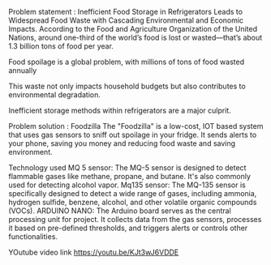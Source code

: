 Problem statement : Inefficient Food Storage in Refrigerators Leads to Widespread Food Waste with Cascading Environmental and Economic Impacts.
According to the Food and Agriculture Organization of the United Nations, around one-third of the world’s food is lost or wasted—that’s about 1.3 billion tons of food per year.

Food spoilage is a global problem, with millions of tons of food wasted annually

This waste not only impacts household budgets but also contributes to environmental degradation.

Inefficient storage methods within refrigerators are a major culprit.

Problem solution : Foodzilla
The "Foodzilla" is a low-cost, IOT based system that uses gas sensors to sniff out spoilage in your fridge. It sends alerts to your phone, saving you money and reducing food waste and saving environment.

Technology used
MQ 5 sensor: The MQ-5 sensor is designed to detect flammable gases like methane, propane, and butane. It's also commonly used for detecting alcohol vapor.
Mq135 sensor: The MQ-135 sensor is specifically designed to detect a wide range of gases, including ammonia, hydrogen sulfide, benzene, alcohol, and other volatile organic compounds (VOCs). 
ARDUINO NANO: The Arduino board serves as the central processing unit for  project. It collects data from the gas sensors, processes it based on pre-defined thresholds, and triggers alerts or controls other functionalities.

YOutube video link
https://youtu.be/KJt3wJ6VDDE
